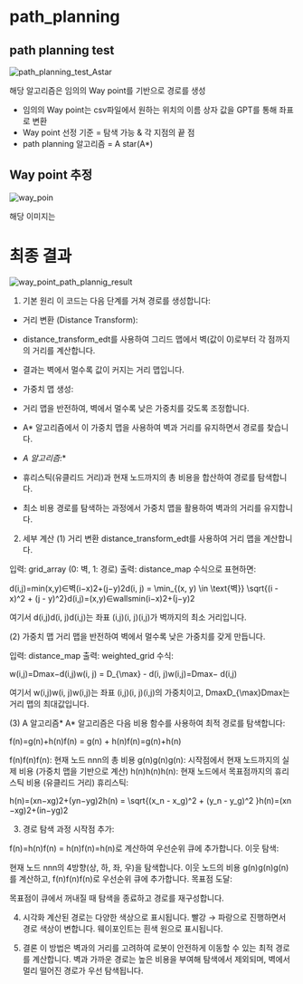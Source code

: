 # path_planning

## path planning test
![path_planning_test_Astar](https://github.com/user-attachments/assets/a9cc7547-a035-4f4e-80b8-7412b3a3098b)

해당 알고리즘은 임의의 Way point를 기반으로 경로를 생성
* 임의의 Way point는 csv파일에서 원하는 위치의 이름 상자 값을 GPT를 통해 좌표로 변환
* Way point 선정 기준 = 탐색 가능 & 각 지점의 끝 점
* path planning 알고리즘 = A star(A*)
  
## Way point 추정 
![way_poin](https://github.com/user-attachments/assets/c05c3bab-109b-4229-b2c9-fdd86b95a22d)

해당 이미지는 


# 최종 결과
![way_point_path_plannig_result](https://github.com/user-attachments/assets/25a4d10b-11d3-40b6-9fee-025e98994c09)

1. 기본 원리
이 코드는 다음 단계를 거쳐 경로를 생성합니다:

* 거리 변환 (Distance Transform):

* distance_transform_edt를 사용하여 그리드 맵에서 벽(값이 0)로부터 각 점까지의 거리를 계산합니다.
* 결과는 벽에서 멀수록 값이 커지는 거리 맵입니다.
* 가중치 맵 생성:

* 거리 맵을 반전하여, 벽에서 멀수록 낮은 가중치를 갖도록 조정합니다.
* A* 알고리즘에서 이 가중치 맵을 사용하여 벽과 거리를 유지하면서 경로를 찾습니다.
* _A 알고리즘:_*

* 휴리스틱(유클리드 거리)과 현재 노드까지의 총 비용을 합산하여 경로를 탐색합니다.
* 최소 비용 경로를 탐색하는 과정에서 가중치 맵을 활용하여 벽과의 거리를 유지합니다.


2. 세부 계산
(1) 거리 변환
distance_transform_edt를 사용하여 거리 맵을 계산합니다.

입력: grid_array (0: 벽, 1: 경로)
출력: distance_map
수식으로 표현하면:

d(i,j)=min⁡(x,y)∈벽(i−x)2+(j−y)2d(i, j) = \min_{(x, y) \in \text{벽}} \sqrt{(i - x)^2 + (j - y)^2}d(i,j)=(x,y)∈wallsmin​(i−x)2+(j−y)2​

여기서 d(i,j)d(i, j)d(i,j)는 좌표 (i,j)(i, j)(i,j)가 벽까지의 최소 거리입니다.

(2) 가중치 맵
거리 맵을 반전하여 벽에서 멀수록 낮은 가중치를 갖게 만듭니다.

입력: distance_map
출력: weighted_grid
수식:

w(i,j)=Dmax⁡−d(i,j)w(i, j) = D_{\max} - d(i, j)w(i,j)=Dmax​− d(i,j)

여기서 w(i,j)w(i, j)w(i,j)는 좌표 (i,j)(i, j)(i,j)의 가중치이고, Dmax⁡D_{\max}Dmax​는 거리 맵의 최대값입니다.

(3) A 알고리즘*
A* 알고리즘은 다음 비용 함수를 사용하여 최적 경로를 탐색합니다:

f(n)=g(n)+h(n)f(n) = g(n) + h(n)f(n)=g(n)+h(n)

f(n)f(n)f(n): 현재 노드 nnn의 총 비용
g(n)g(n)g(n): 시작점에서 현재 노드까지의 실제 비용 (가중치 맵을 기반으로 계산)
h(n)h(n)h(n): 현재 노드에서 목표점까지의 휴리스틱 비용 (유클리드 거리)
휴리스틱:

h(n)=(xn−xg)2+(yn−yg)2h(n) = \sqrt{(x_n - x_g)^2 + (y_n - y_g)^2 }h(n)=(xn​−xg​)2+(in​−yg​)2​


3. 경로 탐색 과정
시작점 추가:

f(n)=h(n)f(n) = h(n)f(n)=h(n)로 계산하여 우선순위 큐에 추가합니다.
이웃 탐색:

현재 노드 nnn의 4방향(상, 하, 좌, 우)을 탐색합니다.
이웃 노드의 비용 g(n)g(n)g(n)를 계산하고, f(n)f(n)f(n)로 우선순위 큐에 추가합니다.
목표점 도달:

목표점이 큐에서 꺼내질 때 탐색을 종료하고 경로를 재구성합니다.


4. 시각화
계산된 경로는 다양한 색상으로 표시됩니다.
빨강 → 파랑으로 진행하면서 경로 색상이 변합니다.
웨이포인트는 흰색 원으로 표시됩니다.


5. 결론
이 방법은 벽과의 거리를 고려하여 로봇이 안전하게 이동할 수 있는 최적 경로를 계산합니다. 벽과 가까운 경로는 높은 비용을 부여해 탐색에서 제외되며, 벽에서 멀리 떨어진 경로가 우선 탐색됩니다.
